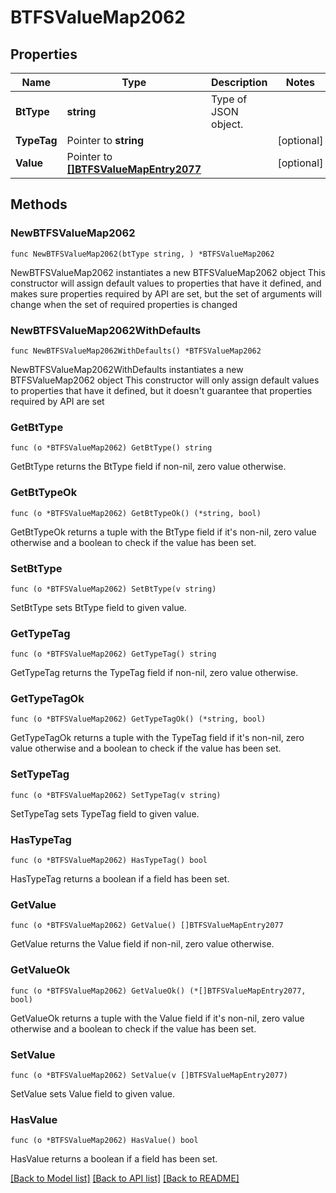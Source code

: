 # BTFSValueMap2062

## Properties

Name | Type | Description | Notes
------------ | ------------- | ------------- | -------------
**BtType** | **string** | Type of JSON object. | 
**TypeTag** | Pointer to **string** |  | [optional] 
**Value** | Pointer to [**[]BTFSValueMapEntry2077**](BTFSValueMapEntry2077.md) |  | [optional] 

## Methods

### NewBTFSValueMap2062

`func NewBTFSValueMap2062(btType string, ) *BTFSValueMap2062`

NewBTFSValueMap2062 instantiates a new BTFSValueMap2062 object
This constructor will assign default values to properties that have it defined,
and makes sure properties required by API are set, but the set of arguments
will change when the set of required properties is changed

### NewBTFSValueMap2062WithDefaults

`func NewBTFSValueMap2062WithDefaults() *BTFSValueMap2062`

NewBTFSValueMap2062WithDefaults instantiates a new BTFSValueMap2062 object
This constructor will only assign default values to properties that have it defined,
but it doesn't guarantee that properties required by API are set

### GetBtType

`func (o *BTFSValueMap2062) GetBtType() string`

GetBtType returns the BtType field if non-nil, zero value otherwise.

### GetBtTypeOk

`func (o *BTFSValueMap2062) GetBtTypeOk() (*string, bool)`

GetBtTypeOk returns a tuple with the BtType field if it's non-nil, zero value otherwise
and a boolean to check if the value has been set.

### SetBtType

`func (o *BTFSValueMap2062) SetBtType(v string)`

SetBtType sets BtType field to given value.


### GetTypeTag

`func (o *BTFSValueMap2062) GetTypeTag() string`

GetTypeTag returns the TypeTag field if non-nil, zero value otherwise.

### GetTypeTagOk

`func (o *BTFSValueMap2062) GetTypeTagOk() (*string, bool)`

GetTypeTagOk returns a tuple with the TypeTag field if it's non-nil, zero value otherwise
and a boolean to check if the value has been set.

### SetTypeTag

`func (o *BTFSValueMap2062) SetTypeTag(v string)`

SetTypeTag sets TypeTag field to given value.

### HasTypeTag

`func (o *BTFSValueMap2062) HasTypeTag() bool`

HasTypeTag returns a boolean if a field has been set.

### GetValue

`func (o *BTFSValueMap2062) GetValue() []BTFSValueMapEntry2077`

GetValue returns the Value field if non-nil, zero value otherwise.

### GetValueOk

`func (o *BTFSValueMap2062) GetValueOk() (*[]BTFSValueMapEntry2077, bool)`

GetValueOk returns a tuple with the Value field if it's non-nil, zero value otherwise
and a boolean to check if the value has been set.

### SetValue

`func (o *BTFSValueMap2062) SetValue(v []BTFSValueMapEntry2077)`

SetValue sets Value field to given value.

### HasValue

`func (o *BTFSValueMap2062) HasValue() bool`

HasValue returns a boolean if a field has been set.


[[Back to Model list]](../README.md#documentation-for-models) [[Back to API list]](../README.md#documentation-for-api-endpoints) [[Back to README]](../README.md)


